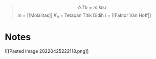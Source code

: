 > $$\triangle Tb = m.kb.i$$
> $m$ = [[Molalitas]]
> $K_b$ = Tetapan Titik Didih
> $i$ = [[Faktor Van Hoff]]


# Notes
![[Pasted image 20220425222118.png]]